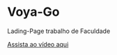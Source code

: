 # Voya-Go
Lading-Page trabalho de Faculdade

[Assista ao vídeo aqui](https://youtu.be/mrYKP79yC0A)

